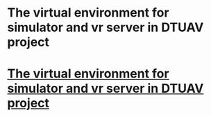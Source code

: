 # The virtual environment for simulator and vr server in DTUAV project
# [The virtual environment for simulator and vr server in DTUAV project](https://drive.google.com/file/d/1_kPnl5FdGfk9tWcoLPAEeJtBj_uqZrie/view?usp=sharing)
